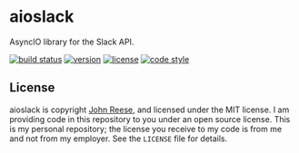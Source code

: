 aioslack
========

AsyncIO library for the Slack API.

[![build status](https://travis-ci.org/jreese/aioslack.svg?branch=master)](https://travis-ci.org/jreese/aioslack)
[![version](https://img.shields.io/pypi/v/aioslack.svg)](https://pypi.org/project/aioslack)
[![license](https://img.shields.io/pypi/l/aioslack.svg)](https://github.com/jreese/aioslack/blob/master/LICENSE)
[![code style](https://img.shields.io/badge/code%20style-black-000000.svg)](https://github.com/ambv/black)


License
-------

aioslack is copyright [John Reese](https://jreese.sh), and licensed under
the MIT license.  I am providing code in this repository to you under an open
source license.  This is my personal repository; the license you receive to
my code is from me and not from my employer. See the `LICENSE` file for details.
